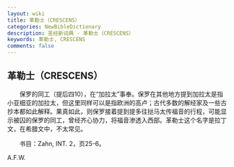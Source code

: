 ```yaml
---
layout: wiki
title: 革勒士（CRESCENS）
categories: NewBibleDictionary
description: 圣经新词典 - 革勒士（CRESCENS）
keywords: 革勒士, CRESCENS
comments: false
---
```


## 革勒士（CRESCENS）

　　保罗的同工（提后四10），在“加拉太”事奉。保罗在其他地方提到加拉太是指小亚细亚的加拉太，但这里同样可以是指欧洲的高卢；古代多数的解经家及一些古抄本都如此解释。果真如此，则保罗接着提到提多往挞马太传福音的行程，可能显示被囚的保罗的同工，曾经齐心协力，将福音渗透入西部。革勒士这个名字是拉丁文，在希腊文中，不太常见。

　　书目：Zahn, INT. 2，页25-6。

A.F.W.






